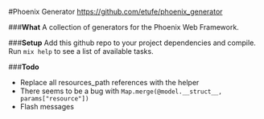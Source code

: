 #Phoenix Generator
https://github.com/etufe/phoenix_generator

###**What**
A collection of generators for the Phoenix Web Framework.

###**Setup**
Add this github repo to your project dependencies and compile. Run `mix help` to see a list of available tasks.

###**Todo**
  - Replace all resources_path references with the helper
  - There seems to be a bug with `Map.merge(@model.__struct__, params["resource"])`
  - Flash messages

